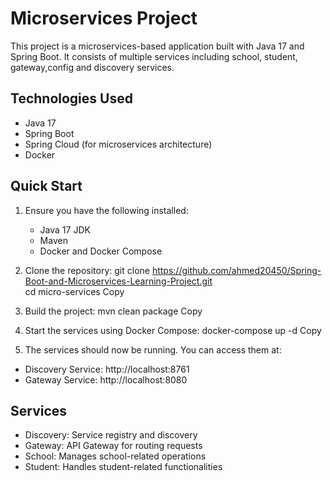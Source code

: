 # Microservices Project

This project is a microservices-based application built with Java 17 and Spring Boot. It consists of multiple services including school, student, gateway,config and discovery services.

## Technologies Used

- Java 17
- Spring Boot
- Spring Cloud (for microservices architecture)
- Docker

## Quick Start

1. Ensure you have the following installed:
   - Java 17 JDK
   - Maven
   - Docker and Docker Compose

2. Clone the repository:
git clone https://github.com/ahmed20450/Spring-Boot-and-Microservices-Learning-Project.git  
cd micro-services
Copy
4. Build the project:
mvn clean package
Copy
5. Start the services using Docker Compose:
docker-compose up -d
Copy
6. The services should now be running. You can access them at:
- Discovery Service: http://localhost:8761
- Gateway Service: http://localhost:8080

## Services

- Discovery: Service registry and discovery
- Gateway: API Gateway for routing requests
- School: Manages school-related operations
- Student: Handles student-related functionalities
